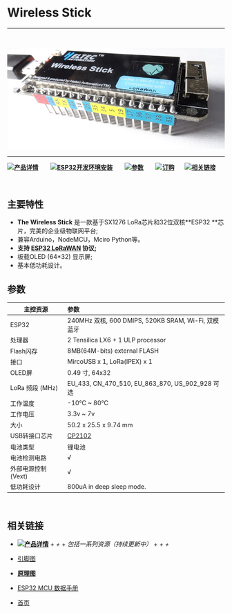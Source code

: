 # Wireless Stick
***
&nbsp;

<img src="img/products/lora/lora_node/wireless_stick/02.jpg">

* * *

![](http://heltec.cn/icon/idea.png)**[产品详情](http://www.heltec.cn/project/wireless-stick/)**&nbsp;&nbsp;&nbsp;&nbsp;&nbsp;&nbsp; ![](http://heltec.cn/icon/startup.png)**[ESP32开发环境安装](https://docs.heltec.cn/#/zh_CN/user_manual/how_to_install_esp32_Arduino)**&nbsp;&nbsp;&nbsp;&nbsp;&nbsp;&nbsp; ![](http://heltec.cn/icon/list.png)**[参数](#参数)**&nbsp;&nbsp;&nbsp;&nbsp;&nbsp;&nbsp; ![](http://heltec.cn/icon/shop.png)**[订购](https://item.taobao.com/item.htm?spm=a1z10.1-c.w14865798-17001092431.1.72c71d6fGYbaJn&id=584124017321)** &nbsp;&nbsp;&nbsp;&nbsp; ![](http://heltec.cn/icon/link.png)**[相关链接](#相关链接)**

&nbsp;

## 主要特性

 - **The Wireless Stick** 是一款基于SX1276 LoRa芯片和32位双核**ESP32 **芯片，完美的企业级物联网平台;
 - 兼容Arduino，NodeMCU，Mciro Python等。
 - **支持 [ESP32 LoRaWAN](https://github.com/HelTecAutomation/ESP32_LoRaWAN) 协议;**
 - 板载OLED (64*32) 显示屏;
 - 基本低功耗设计。



 ## 参数

| 主控资源           | 参数                                                         |
| ------------------ | :----------------------------------------------------------- |
| ESP32              | 240MHz 双核, 600 DMIPS, 520KB SRAM, Wi-Fi, 双模蓝牙          |
| 处理器             | 2 Tensilica LX6 + 1 ULP processor                            |
| Flash闪存          | 8MB(64M-bits) external FLASH                                 |
| 接口               | MircoUSB x 1, LoRa(IPEX) x 1                                 |
| OLED屏             | 0.49 寸, 64x32                                               |
| LoRa 频段 (MHz)    | EU_433, CN_470_510, EU_863_870, US_902_928 可选              |
| 工作温度           | -10°C ~ 80°C                                                 |
| 工作电压           | 3.3v ~ 7v                                                    |
| 大小               | 50.2 x 25.5 x 9.74 mm                                        |
| USB转接口芯片      | [CP2102](https://docs.heltec.cn/#/zh_CN/user_manual/establish_serial_connection) |
| 电池类型           | 锂电池                                                       |
| 电池检测电路       | √                                                            |
| 外部电源控制(Vext) | √                                                            |
| 低功耗设计         | 800uA in deep sleep mode.                                    |

&nbsp;

## 相关链接

- ![](http://heltec.cn/icon/left_hand.png)**[产品详情](http://www.heltec.cn/project/wireless-stick/)**  *+ + + 包括一系列资源（持续更新中） + + +*

- [引脚图](https://github.com/Heltec-Aaron-Lee/WiFi_Kit_series/blob/master/PinoutDiagram/Wireless%20Stick.pdf)
- **[原理图](https://github.com/Heltec-Aaron-Lee/WiFi_Kit_series/tree/master/SchematicDiagram/WiFi_LoRa_32(V2))**
- [ESP32 MCU 数据手册](https://www.espressif.com/en/products/hardware/esp32/resources)
- [首页](http://www.heltec.cn/?lang=en)
